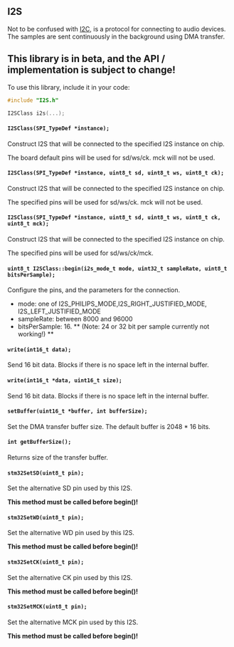 ## I2S

Not to be confused with [I2C](i2c.md), is a protocol for connecting to audio devices.
The samples are sent continuously in the background using DMA transfer. 

## **This library is in beta, and the API / implementation is subject to change!**

To use this library, include it in your code:

```c++
#include "I2S.h"

I2SClass i2s(...);

```

#### **`I2SClass(SPI_TypeDef *instance);`**

Construct I2S that will be connected to the specified I2S instance on chip.

The board default pins will be used for sd/ws/ck. mck will not be used.

#### **`I2SClass(SPI_TypeDef *instance, uint8_t sd, uint8_t ws, uint8_t ck);`**

Construct I2S that will be connected to the specified I2S instance on chip.

The specified pins will be used for sd/ws/ck. mck will not be used.

#### **`I2SClass(SPI_TypeDef *instance, uint8_t sd, uint8_t ws, uint8_t ck, uint8_t mck);`**

Construct I2S that will be connected to the specified I2S instance on chip.

The specified pins will be used for sd/ws/ck/mck.

#### **`uint8_t I2SClass::begin(i2s_mode_t mode, uint32_t sampleRate, uint8_t bitsPerSample);`**

Configure the pins, and the parameters for the connection.

* mode: one of I2S_PHILIPS_MODE,I2S_RIGHT_JUSTIFIED_MODE, I2S_LEFT_JUSTIFIED_MODE
* sampleRate: between 8000 and 96000
* bitsPerSample: 16. ** (Note: 24 or 32 bit per sample currently not working!) **

#### **`write(int16_t data);`**

Send 16 bit data. Blocks if there is no space left in the internal buffer.

#### **`write(int16_t *data, uint16_t size);`**

Send 16 bit data. Blocks if there is no space left in the internal buffer.

#### **`setBuffer(uint16_t *buffer, int bufferSize);`**

Set the DMA transfer buffer size. The default buffer is 2048 * 16 bits.

#### **`int getBufferSize();`**

Returns size of the transfer buffer.

#### **`stm32SetSD(uint8_t pin);`**

Set the alternative SD pin used by this I2S.

**This method must be called before begin()!**

#### **`stm32SetWD(uint8_t pin);`**

Set the alternative WD pin used by this I2S.

**This method must be called before begin()!**

#### **`stm32SetCK(uint8_t pin);`**

Set the alternative CK pin used by this I2S.

**This method must be called before begin()!**

#### **`stm32SetMCK(uint8_t pin);`**

Set the alternative MCK pin used by this I2S.

**This method must be called before begin()!**


